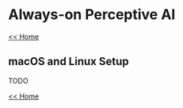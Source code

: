 # Always-on Perceptive AI

[<< Home](../README.md)

## macOS and Linux Setup

TODO

[<< Home](../README.md)